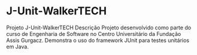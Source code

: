 # J-Unit-WalkerTECH
Projeto J-Unit-WalkerTECH Descrição Projeto desenvolvido como parte do curso de Engenharia de Software no Centro Universitário da Fundação Assis Gurgacz. Demonstra o uso do framework JUnit para testes unitários em Java.  
